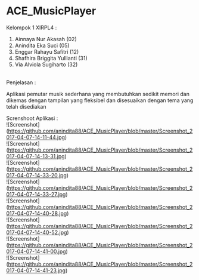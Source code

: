 # ACE_MusicPlayer

Kelompok 1 XIRPL4 : <br>
1. Ainnaya Nur Akasah          (02)<br>
2. Anindita Eka Suci           (05)<br>
3. Enggar Rahayu Safitri       (12)<br>
4. Shafhira Briggita Yullianti (31)<br>
5. Via Alviola Sugiharto       (32)<br>
<br>
Penjelasan :<br>

Aplikasi pemutar musik sederhana yang membutuhkan sedikit memori dan dikemas dengan tampilan yang fleksibel dan disesuaikan dengan tema yang telah disediakan <br>

Screnshoot Aplikasi : <br>
![Screenshot] (https://github.com/anindita88/ACE_MusicPlayer/blob/master/Screenshot_2017-04-07-14-11-44.jpg)<br>
![Screenshot] (https://github.com/anindita88/ACE_MusicPlayer/blob/master/Screenshot_2017-04-07-14-13-31.jpg)<br>
![Screenshot] (https://github.com/anindita88/ACE_MusicPlayer/blob/master/Screenshot_2017-04-07-14-33-20.jpg)<br>
![Screenshot] (https://github.com/anindita88/ACE_MusicPlayer/blob/master/Screenshot_2017-04-07-14-33-27.jpg)<br>
![Screenshot] (https://github.com/anindita88/ACE_MusicPlayer/blob/master/Screenshot_2017-04-07-14-40-28.jpg) <br>
![Screenshot] (https://github.com/anindita88/ACE_MusicPlayer/blob/master/Screenshot_2017-04-07-14-40-52.jpg)<br>
![Screenshot] (https://github.com/anindita88/ACE_MusicPlayer/blob/master/Screenshot_2017-04-07-14-41-00.jpg)<br>
![Screenshot] (https://github.com/anindita88/ACE_MusicPlayer/blob/master/Screenshot_2017-04-07-14-41-23.jpg)<br>

